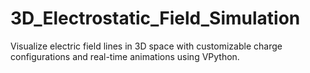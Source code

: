 # 3D_Electrostatic_Field_Simulation
Visualize electric field lines in 3D space with customizable charge configurations and real-time animations using VPython.
